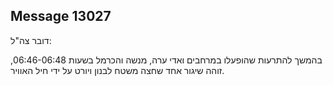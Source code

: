 ## Message 13027

דובר צה"ל:

בהמשך להתרעות שהופעלו במרחבים ואדי ערה, מנשה והכרמל בשעות 06:46-06:48, זוהה שיגור אחד שחצה משטח לבנון ויורט על ידי חיל האוויר.

